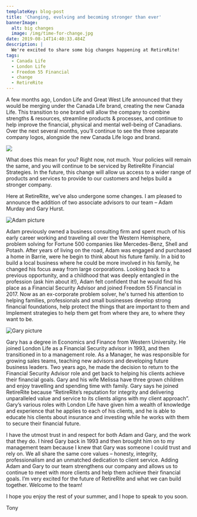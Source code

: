 ```yaml
---
templateKey: blog-post
title: 'Changing, evolving and becoming stronger than ever'
bannerImage:
  alt: big changes
  image: /img/time-for-change.jpg
date: 2019-08-14T14:40:33.484Z
description: |
  We're excited to share some big changes happening at RetireRite!
tags:
  - Canada Life
  - London Life
  - Freedom 55 Financial
  - change
  - RetireRite
---
```

A few months ago, London Life and Great West Life announced that they would be merging under the Canada Life brand, creating the new Canada Life. This transition to one brand will allow the company to combine strengths & resources, streamline products & processes, and continue to help improve the financial, physical and mental well-being of Canadians. Over the next several months, you’ll continue to see the three separate company logos, alongside the new Canada Life logo and brand.

![](/img/canada-life-log.png)

What does this mean for you? Right now, not much. Your policies will remain the same, and you will continue to be serviced by RetireRite Financial Strategies. In the future, this change will allow us access to a wider range of products and services to provide to our customers and helps build a stronger company.

Here at RetireRite, we’ve also undergone some changes. I am pleased to announce the addition of two associate advisors to our team – Adam Murday and Gary Hurst. 



![Adam picture](/img/adam-picture.jpg "Adam picture")

Adam previously owned a business consulting firm and spent much of his early career working and traveling all over the Western Hemisphere, problem solving for Fortune 500 companies like Mercedes-Benz, Shell and Potash. After years of living on the road, Adam was engaged and purchased a home in Barrie, were he begin to think about his future family. In a bid to build a local business where he could be more involved in his family, he changed his focus away from large corporations. Looking back to a previous opportunity, and a childhood that was deeply entangled in the profession (ask him about it!), Adam felt confident that he would find his place as a Financial Security Advisor and joined Freedom 55 Financial in 2017. Now as an ex-corporate problem solver, he's turned his attention to helping families, professionals and small businesses develop strong financial foundations, help protect the things that are important to them and Implement strategies to help them get from where they are, to where they want to be. 

![Gary picture](/img/gary-picture.jpeg "Gary picture")

Gary has a degree in Economics and Finance from Western University. He joined London Life as a Financial Security advisor in 1993, and then transitioned in to a management role. As a Manager, he was responsible for growing sales teams, teaching new advisors and developing future business leaders. Two years ago, he made the decision to return to the Financial Security Advisor role and get back to helping his clients achieve their financial goals. Gary and his wife Melissa have three grown children and enjoy travelling and spending time with family. Gary says he joined RetireRite because “RetireRite’s reputation for integrity and delivering unparalleled value and service to its clients aligns with my client approach”. Gary’s various roles with London Life have given him a wealth of knowledge and experience that he applies to each of his clients, and he is able to educate his clients about insurance and investing while he works with them to secure their financial future. 

I have the utmost trust in and respect for both Adam and Gary, and the work that they do. I hired Gary back in 1993 and then brought him on to my management team because I knew that Gary was someone I could trust and rely on. We all share the same core values – honesty, integrity, professionalism and an unmatched dedication to client service. Adding Adam and Gary to our team strengthens our company and allows us to continue to meet with more clients and help them achieve their financial goals. I’m very excited for the future of RetireRite and what we can build together. Welcome to the team!

I hope you enjoy the rest of your summer, and I hope to speak to you soon.

Tony
